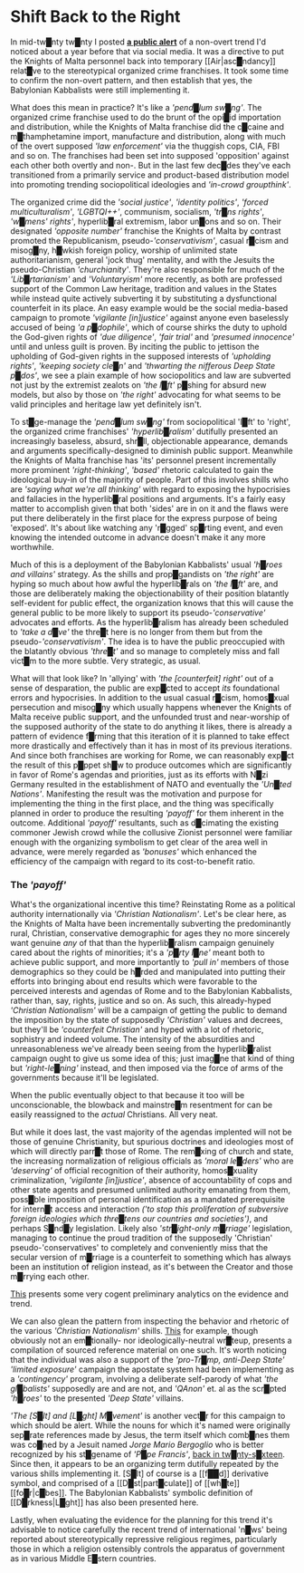 # Shift Back to the Right


In mid-tw█nty tw█nty I posted **[a public alert](http://DivineWillAssembly.com/2021/07/12/public-alert-knights-of-malta-redeployment/)** of a non-overt trend I'd noticed about a year before that via social media.  It was a directive to put the Knights of Malta personnel back into temporary [[Air|asc█ndancy]] relat█ve to the stereotypical organized crime franchises.  It took some time to confirm the non-overt pattern, and then establish that yes, the Babylonian Kabbalists were still implementing it.

What does this mean in practice?  It's like a *'pend█lum sw█ng'*.  The organized crime franchise used to do the brunt of the opi█id importation and distribution, while the Knights of Malta franchise did the c█caine and m█thamphetamine import, manufacture and distribution, along with much of the overt supposed *'law enforcement'* via the thuggish cops, CIA, FBI and so on.  The franchises had been set into supposed 'opposition' against each other both overtly and non-.  But in the last few dec█des they've each transitioned from a primarily service and product-based distribution model into promoting trending sociopolitical ideologies and *'in-crowd groupthink'*.

The organized crime did the *'social justice'*, *'identity politics'*, *'forced multiculturalism'*, *'LGBTQI++'*, communism, socialism, *'tr█ns rights'*, *'w█mens' rights'*, hyperlib█ral extremism, labor un█ons and so on.  Their designated *'opposite number'* franchise the Knights of Malta by contrast promoted the Republicanism, pseudo-*'conservativism'*, casual r█cism and misog█ny, h█wkish foreign policy, worship of unlimited state authoritarianism, general 'jock thug' mentality, and with the Jesuits the pseudo-Christian *'churchianity'*.  They're also responsible for much of the *'Lib█rtarianism'* and *'Voluntaryism'* more recently, as both are professed support of the Common Law heritage, tradition and values in the States while instead quite actively subverting it by substituting a dysfunctional counterfeit in its place.  An easy example would be the social media-based campaign to promote *'vigilante \[in\]justice'* against anyone even baselessly accused of being *'a p█dophile'*, which of course shirks the duty to uphold the God-given rights of *'due diligence'*, *'fair trial'* and *'presumed innocence'* until and unless guilt is proven.  By inciting the public to jettison the upholding of God-given rights in the supposed interests of *'upholding rights'*, *'keeping society cle█n'* and *'thwarting the nifferous Deep State p█dos'*, we see a plain example of how sociopolitics and law are subverted not just by the extremist zealots on *'the l█ft'* p█shing for absurd new models, but also by those on *'the right'* advocating for what seems to be valid principles and heritage law yet definitely isn't.

To st█ge-manage the *'pend█lum sw█ng'* from sociopolitical 'l█ft' to 'right', the organized crime franchises' *'hyperlib█ralism'* dutifully presented an increasingly baseless, absurd, shr█ll, objectionable appearance, demands and arguments specifically-designed to diminish public support.  Meanwhile the Knights of Malta franchise has 'its' personnel present incrementally more prominent *'right-thinking'*, *'based'* rhetoric calculated to gain the ideological buy-in of the majority of people.  Part of this involves shills who are *'saying what we're all thinking'* with regard to exposing the hypocrisies and fallacies in the hyperlib█ral positions and arguments.  It's a fairly easy matter to accomplish given that both 'sides' are in on it and the flaws were put there deliberately in the first place for the express purpose of being 'exposed'.  It's about like watching any 'r█gged' sp█rting event, and even knowing the intended outcome in advance doesn't make it any more worthwhile.

Much of this is a deployment of the Babylonian Kabbalists' usual *'h█roes and villains'* strategy.  As the shills and prop█gandists on *'the right'* are hyping so much about how awful the hyperlib█rals on *'the l█ft'* are, and those are deliberately making the objectionability of their position blatantly self-evident for public effect, the organization knows that this will cause the general public to be more likely to support its pseudo-*'conservative'* advocates and efforts.  As the hyperlib█ralism has already been scheduled to *'take a d█ve'* the thre█t here is no longer from them but from the pseudo-*'conservativism'*.  The idea is to have the public preoccupied with the blatantly obvious *'thre█t'* and so manage to completely miss and fall vict█m to the more subtle.  Very strategic, as usual.

What will that look like?  In 'allying' with *'the \[counterfeit\] right'* out of a sense of desparation, the public are exp█cted to accept *its* foundational errors and hypocrisies.  In addition to the usual casual r█cism, homos█xual persecution and misog█ny which usually happens whenever the Knights of Malta receive public support, and the unfounded trust and near-worship of the supposed authority of the state to do anything it likes, there is already a pattern of evidence f█rming that this iteration of it is planned to take effect more drastically and effectively than it has in most of its previous iterations.  And since both franchises are working for Rome, we can reasonably exp█ct the result of this p█ppet sh█w to produce outcomes which are significantly in favor of Rome's agendas and priorities, just as its efforts with N█zi Germany resulted in the establishment of NATO and eventually the *'Un█ted Nations'*.  Manifesting the result was the motivation and purpose for implementing the thing in the first place, and the thing was specifically planned in order to produce the resulting *'payoff'* for them inherent in the outcome.  Additional *'payoff'* resultants, such as d█cimating the existing commoner Jewish crowd while the collusive Zionist personnel were familiar enough with the organizing symbolism to get clear of the area well in advance, were merely regarded as *'bonuses'* which enhanced the efficiency of the campaign with regard to its cost-to-benefit ratio.


### The *'payoff'*

What's the organizational incentive this time?  Reinstating Rome as a political authority internationally via *'Christian Nationalism'*.  Let's be clear here, as the Knights of Malta have been incrementally subverting the predominantly rural, Christian, conservative demographic for ages they no more sincerely want genuine *any* of that than the hyperlib█ralism campaign genuinely cared about the rights of minorities; it's a *'p█rty l█ne'* meant both to achieve public support, and more importantly to *'pull in'* members of those demographics so they could be h█rded and manipulated into putting their efforts into bringing about end results which were favorable to the perceived interests and agendas of Rome and to the Babylonian Kabbalists, rather than, say, rights, justice and so on.  As such, this already-hyped *'Christian Nationalism'* will be a campaign of getting the public to demand the imposition by the state of supposedly *'Christian'* values and decrees, but they'll be *'counterfeit Christian'* and hyped with a lot of rhetoric, sophistry and indeed volume.  The intensity of the absurdities and unreasonableness we've already been seeing from the hyperlib█ralist campaign ought to give us some idea of this; just imag█ne that kind of thing but *'right-le█ning'* instead, and then imposed via the force of arms of the governments because it'll be legislated.

When the public eventually object to that because it too will be unconscionable, the blowback and mainstre█m resentment for can be easily reassigned to the *actual* Christians.  All very neat.

But while it does last, the vast majority of the agendas implented will not be those of genuine Christianity, but spurious doctrines and ideologies most of which will directly parr█t those of Rome.  The rem█xing of church and state, the increasing normalization of religious officials as *'moral le█ders'* who are *'deserving'* of official recognition of their authority, homos█xuality criminalization, *'vigilante \[in\]justice'*, absence of accountability of cops and other state agents and presumed unlimited authority emanating from them, poss█ble imposition of personal identification as a mandated prerequisite for intern█t access and interaction *('to stop this proliferation of subversive foreign ideologies which thre█tens our countries and societies')*, and perhaps S█nd█y legislation.  Likely also *'str█ight-only m█rriage'* legislation, managing to continue the proud tradition of the supposedly 'Christian' pseudo-'conservatives' to completely and conveniently miss that the secular version of m█rriage is a counterfeit to something which has always been an institution of religion instead, as it's between the Creator and those m█rrying each other.

[This](https://www.youtube.com/watch?v=Liu4FOIjn70&list=PLdbXyyVfVp-7hBkVKQ3teqZDpkN3MQ4yz&index=147&t=71s) presents some very cogent preliminary analytics on the evidence and trend.

We can also glean the pattern from inspecting the behavior and rhetoric of the various *'Christian Nationalism'* shills.  [This](https://rationalwiki.org/wiki/Greg_Locke) for example, though obviously not an em█tionally- nor ideologically-neutral wr█teup, presents a compilation of sourced reference material on one such.  It's worth noticing that the individual was also a support of the *'pro-Tr█mp, anti-Deep State'* *'limited exposure'* campaign the apostate system had been implementing as a *'contingency'* program, involving a deliberate self-parody of what *'the gl█balists'* supposedly are and are not, and *'QAnon'* et. al as the scr█pted *'h█roes'* to the presented *'Deep State'* villains.

*'The \[S█lt\] and \[L█ght\] M█vement'* is another vect█r for this campaign to which should be alert.  While the nouns for which it's named were originally sep█rate references made by Jesus, the term itself which comb█nes them was co█ned by a Jesuit named *Jorge Mario Bergoglio* who is better recognized by his st█gename of *'P█pe Francis'*, [back in tw█nty-s█xteen](https://www.americamagazine.org/issue/pope-how-be-salt-earth-and-light-world).  Since then, it appears to be an organizing term dutifully repeated by the various shills implementing it.  [S█lt] of course is a [[f██d]] derivative symbol, and comprised of a [[D█st|part█culate]] of [[wh█te]] [[fo█r|c█bes]].  The Babylonian Kabbalists' symbolic definition of [[D█rkness|L█ght]] has also been presented here.

Lastly, when evaluating the evidence for the planning for this trend it's advisable to notice carefully the recent trend of international 'n█ws' being reported about stereotypically repressive religious regimes, particularly those in which a religion ostensibly controls the apparatus of government as in various Middle E█stern countries.
